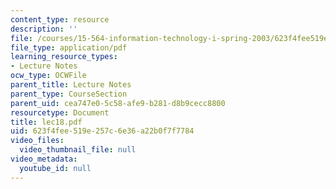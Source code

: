 ```yaml
---
content_type: resource
description: ''
file: /courses/15-564-information-technology-i-spring-2003/623f4fee519e257c6e36a22b0f7f7784_lec18.pdf
file_type: application/pdf
learning_resource_types:
- Lecture Notes
ocw_type: OCWFile
parent_title: Lecture Notes
parent_type: CourseSection
parent_uid: cea747e0-5c58-afe9-b281-d8b9cecc8800
resourcetype: Document
title: lec18.pdf
uid: 623f4fee-519e-257c-6e36-a22b0f7f7784
video_files:
  video_thumbnail_file: null
video_metadata:
  youtube_id: null
---
```

